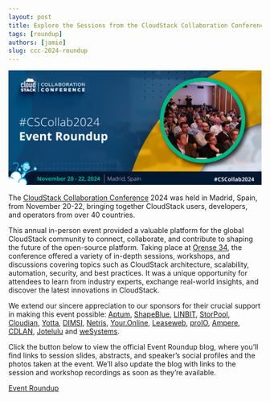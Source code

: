 ```yaml
---
layout: post
title: Explore the Sessions from the CloudStack Collaboration Conference 2024!
tags: [roundup]
authors: [jamie]
slug: ccc-2024-roundup
---
```


![](banner.png "Blog Header Image")

The [CloudStack Collaboration Conference](https://www.cloudstackcollab.org/) 2024 was held in Madrid, Spain, from November 20-22, bringing together CloudStack users, developers, and operators from over 40 countries.

<!-- truncate -->

This annual in-person event provided a valuable platform for the global CloudStack community to connect, collaborate, and contribute to shaping the future of the open-source platform. Taking place at [Orense 34](https://www.meetingplace.es/en/orense-34/), the conference offered a variety of in-depth sessions, workshops, and discussions covering topics such as CloudStack architecture, scalability, automation, security, and best practices. It was a unique opportunity for attendees to learn from industry experts, exchange real-world insights, and discover the latest innovations in CloudStack.

We extend our sincere appreciation to our sponsors for their crucial support in making this event possible: [Aptum](https://aptum.com/), [ShapeBlue](https://www.shapeblue.com/), [LINBIT](https://linbit.com/), [StorPool](https://storpool.com/), [Cloudian](https://cloudian.com/), [Yotta](https://yotta.com/), [DIMSI](https://cloud.dimsi.io/), [Netris](https://www.netris.io/), [Your.Online](https://your.online/), [Leaseweb](https://www.leaseweb.com/en/), [proIO](https://www.proio.com/), [Ampere](https://amperecomputing.com/), [CDLAN](https://www.cdlan.it/en/), [Jotelulu](https://jotelulu.com/en-gb/) and [weSystems](https://wesystems.de/en/).

Click the button below to view the official Event Roundup blog, where you’ll find links to session slides, abstracts, and speaker’s social profiles and the photos taken at the event. We’ll also update the blog with links to the session and workshop recordings as soon as they’re available.

<div class="col col-3 col-lg text-center">
<a class="button button--primary" href="https://www.cloudstackcollab.org/event-roundup-ccc2024/" target="_blank">Event Roundup</a>
</div>
